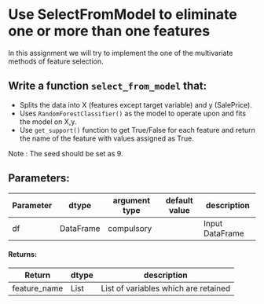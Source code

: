# Use SelectFromModel to eliminate one or more than one features

In this assignment we will try to implement the one of the multivariate methods of
feature selection.

## Write a function `select_from_model` that:
- Splits the data into X (features except target variable) and y (SalePrice).
- Uses `RandomForestClassifier()` as the model to operate upon and fits the model on X,y.
- Use `get_support()` function to get True/False for each 
feature and return the name of the feature with values assigned as True.

Note : The seed should be set as 9.


## Parameters:

| Parameter | dtype | argument type | default value | description |
| --- | --- | --- | --- | --- | 
| df | DataFrame | compulsory |  | Input DataFrame |



#### Returns:

| Return | dtype | description |
| --- | --- | --- | 
|feature_name |List|List of variables which are retained|
